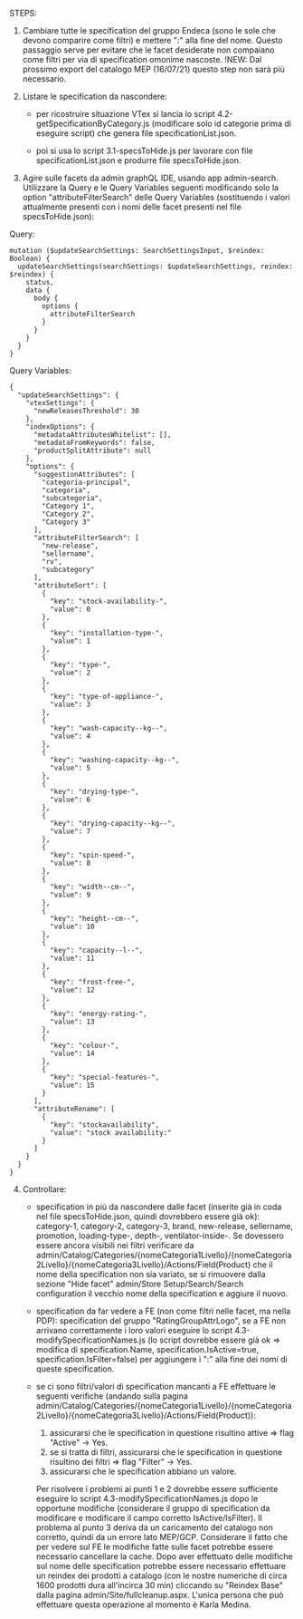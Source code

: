 STEPS:

1) Cambiare tutte le specification del gruppo Endeca (sono le sole che devono comparire come filtri) e mettere ":" alla fine del nome. Questo passaggio serve per evitare che le facet desiderate non compaiano come filtri per via di specification omonime nascoste. !NEW: Dal prossimo export del catalogo MEP (16/07/21) questo step non sarà più necessario.

2) Listare le specification da nascondere:

	- per ricostruire situazione VTex si lancia lo script 4.2-getSpecificationByCategory.js (modificare solo id categorie prima di eseguire script) che genera file specificationList.json.
	
	- poi si usa lo script 3.1-specsToHide.js per lavorare con file specificationList.json e produrre file specsToHide.json.

3) Agire sulle facets da admin graphQL IDE, usando app admin-search. Utilizzare la Query e le Query Variables seguenti modificando solo la option "attributeFilterSearch" delle Query Variables (sostituendo i valori attualmente presenti con i nomi delle facet presenti nel file specsToHide.json):

Query:

```
mutation ($updateSearchSettings: SearchSettingsInput, $reindex: Boolean) {
  updateSearchSettings(searchSettings: $updateSearchSettings, reindex: $reindex) {
    status,
    data {
      body {
        options {
          attributeFilterSearch
        }
      }
    }
  }
}
```



Query Variables:

```
{
  "updateSearchSettings": {
    "vtexSettings": {
      "newReleasesThreshold": 30
    },
    "indexOptions": {
      "metadataAttributesWhitelist": [],
      "metadataFromKeywords": false,
      "productSplitAttribute": null
    },
    "options": {
      "suggestionAttributes": [
        "categoria-principal",
        "categoria",
        "subcategoria",
        "Category 1",
        "Category 2",
        "Category 3"
      ],
      "attributeFilterSearch": [
        "new-release",
        "sellername",
        "rv",
        "subcategory"
      ],
      "attributeSort": [
        {
          "key": "stock-availability-",
          "value": 0
        },
        {
          "key": "installation-type-",
          "value": 1
        },
        {
          "key": "type-",
          "value": 2
        },
        {
          "key": "type-of-appliance-",
          "value": 3
        },
        {
          "key": "wash-capacity--kg--",
          "value": 4
        },
        {
          "key": "washing-capacity--kg--",
          "value": 5
        },
        {
          "key": "drying-type-",
          "value": 6
        },
        {
          "key": "drying-capacity--kg--",
          "value": 7
        },
        {
          "key": "spin-speed-",
          "value": 8
        },
        {
          "key": "width--cm--",
          "value": 9
        },
        {
          "key": "height--cm--",
          "value": 10
        },
        {
          "key": "capacity--l--",
          "value": 11
        },
        {
          "key": "frost-free-",
          "value": 12
        },
        {
          "key": "energy-rating-",
          "value": 13
        },
        {
          "key": "colour-",
          "value": 14
        },
        {
          "key": "special-features-",
          "value": 15
        }
      ],
      "attributeRename": [
        {
          "key": "stockavailability",
          "value": "stock availability:"
        }
      ]
    }
  }
}
```



4) Controllare:
	
	- specification in più da nascondere dalle facet (inserite già in coda nel file specsToHide.json, quindi dovrebbero essere già ok): category-1, category-2, category-3, brand, new-release, sellername, promotion, loading-type-, depth-, ventilator-inside-. Se dovessero essere ancora visibili nei filtri verificare da admin/Catalog/Categories/{nomeCategoria1Livello}/{nomeCategoria2Livello}/{nomeCategoria3Livello}/Actions/Field(Product) che il nome della specification non sia variato, se si rimuovere dalla sezione "Hide facet" admin/Store Setup/Search/Search configuration il vecchio nome della specification e aggiure il nuovo.
	
	- specification da far vedere a FE (non come filtri nelle facet, ma nella PDP): specification del gruppo "RatingGroupAttrLogo", se a FE non arrivano correttamente i loro valori eseguire lo script 4.3-modifySpecificationNames.js (lo script dovrebbe essere già ok => modifica di specification.Name, specification.IsActive=true, specification.IsFilter=false) per aggiungere i ":" alla fine dei nomi di queste specification.
	
	- se ci sono filtri/valori di specification mancanti a FE effettuare le seguenti verifiche (andando sulla pagina admin/Catalog/Categories/{nomeCategoria1Livello}/{nomeCategoria2Livello}/{nomeCategoria3Livello}/Actions/Field(Product)):
		1) assicurarsi che le specification in questione risultino attive => flag "Active" -> Yes.
		2) se si tratta di filtri, assicurarsi che le specification in questione risultino dei filtri => flag "Filter" -> Yes.
		3) assicurarsi che le specification abbiano un valore.
		
		Per risolvere i problemi ai punti 1 e 2 dovrebbe essere sufficiente eseguire lo script 4.3-modifySpecificationNames.js dopo le opportune modifiche (considerare il gruppo di specification da modificare e modificare il campo corretto IsActive/IsFilter).
		Il problema al punto 3 deriva da un caricamento del catalogo non corretto, quindi da un errore lato MEP/GCP.
		Considerare il fatto che per vedere sul FE le modifiche fatte sulle facet potrebbe essere necessario cancellare la cache.
		Dopo aver effettuato delle modifiche sul nome delle specification potrebbe essere necessario effettuare un reindex dei prodotti a catalogo (con le nostre numeriche di circa 1600 prodotti dura all'incirca 30 min) cliccando su "Reindex Base" dalla pagina admin/Site/fullcleanup.aspx. L'unica persona che può effettuare questa operazione al momento è Karla Medina.